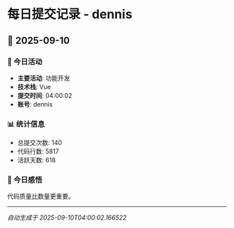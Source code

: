 # 每日提交记录 - dennis

## 📅 2025-09-10

### 🎯 今日活动
- **主要活动**: 功能开发
- **技术栈**: Vue
- **提交时间**: 04:00:02
- **账号**: dennis

### 📊 统计信息
- 总提交次数: 140
- 代码行数: 5817
- 活跃天数: 618

### 💭 今日感悟
代码质量比数量更重要。

---
*自动生成于 2025-09-10T04:00:02.166522*
